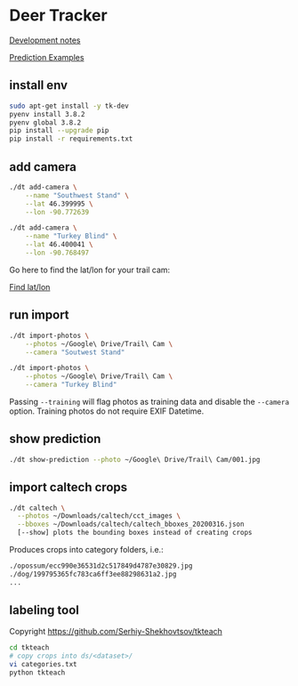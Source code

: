 # Deer Tracker

[Development notes](NOTES.md)

[Prediction Examples](EXAMPLES.md)

## install env

```bash
sudo apt-get install -y tk-dev
pyenv install 3.8.2
pyenv global 3.8.2
pip install --upgrade pip
pip install -r requirements.txt
```

## add camera

```bash
./dt add-camera \
    --name "Southwest Stand" \
    --lat 46.399995 \
    --lon -90.772639

./dt add-camera \
    --name "Turkey Blind" \
    --lat 46.400041 \
    --lon -90.768497
```

Go here to find the lat/lon for your trail cam:

[Find lat/lon](https://www.latlong.net/)

## run import

```bash
./dt import-photos \
    --photos ~/Google\ Drive/Trail\ Cam \
    --camera "Soutwest Stand"

./dt import-photos \
    --photos ~/Google\ Drive/Trail\ Cam \
    --camera "Turkey Blind"
```

Passing `--training` will flag photos as training data and disable the `--camera` option.
Training photos do not require EXIF Datetime.

## show prediction

```bash
./dt show-prediction --photo ~/Google\ Drive/Trail\ Cam/001.jpg
```

## import caltech crops

```bash
./dt caltech \
  --photos ~/Downloads/caltech/cct_images \
  --bboxes ~/Downloads/caltech/caltech_bboxes_20200316.json
  [--show] plots the bounding boxes instead of creating crops
```

Produces crops into category folders, i.e.:

```bash
./opossum/ecc990e36531d2c517849d4787e30829.jpg
./dog/199795365fc783ca6ff3ee88298631a2.jpg
...
```

## labeling tool

Copyright https://github.com/Serhiy-Shekhovtsov/tkteach

```bash
cd tkteach
# copy crops into ds/<dataset>/
vi categories.txt
python tkteach
```
